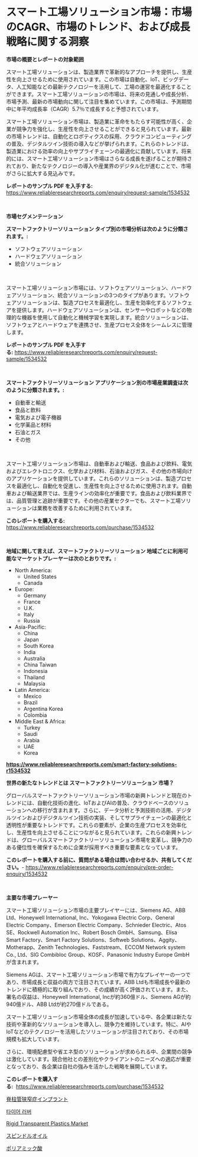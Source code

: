 <p><h1>スマート工場ソリューション市場：市場のCAGR、市場のトレンド、および成長戦略に関する洞察</h1></p><p><strong>市場の概要とレポートの対象範囲</strong></p>
<p><p>スマート工場ソリューションは、製造業界で革新的なアプローチを提供し、生産性を向上させるために使用されています。この市場は自動化、IoT、ビッグデータ、人工知能などの最新テクノロジーを活用して、工場の運営を最適化することができます。スマート工場ソリューションの市場は、将来の見通しや成長分析、市場予測、最新の市場動向に関して注目を集めています。この市場は、予測期間中に年平均成長率（CAGR）5.7％で成長すると予想されています。</p><p>スマート工場ソリューション市場は、製造業に革命をもたらす可能性が高く、企業が競争力を強化し、生産性を向上させることができると見られています。最新の市場トレンドは、自動化とロボティクスの採用、クラウドコンピューティングの普及、デジタルツイン技術の導入などが挙げられます。これらのトレンドは、製造業における効率の向上やサプライチェーンの最適化に貢献しています。将来的には、スマート工場ソリューション市場はさらなる成長を遂げることが期待されており、新たなテクノロジーの導入や産業界のデジタル化が進むことで、市場がさらに拡大する見込みです。</p></p>
<p><strong>レポートのサンプル PDF を入手する:</strong> <a href="https://www.reliableresearchreports.com/enquiry/request-sample/1534532">https://www.reliableresearchreports.com/enquiry/request-sample/1534532</a></p>
<p>&nbsp;</p>
<p><strong>市場セグメンテーション</strong></p>
<p><strong>スマートファクトリーソリューション タイプ別の市場分析は次のように分類されます。:</strong></p>
<p><ul><li>ソフトウェアソリューション</li><li>ハードウェアソリューション</li><li>統合ソリューション</li></ul></p>
<p>&nbsp;</p>
<p><p>スマート工場ソリューション市場には、ソフトウェアソリューション、ハードウェアソリューション、統合ソリューションの3つのタイプがあります。ソフトウェアソリューションは、製造プロセスを最適化し、生産を効率化するソフトウェアを提供します。ハードウェアソリューションは、センサーやロボットなどの物理的な機器を使用して自動化と機械学習を実現します。統合ソリューションは、ソフトウェアとハードウェアを連携させ、生産プロセス全体をシームレスに管理します。</p></p>
<p><strong>レポートのサンプル PDF を入手する:</strong>&nbsp;<a href="https://www.reliableresearchreports.com/enquiry/request-sample/1534532">https://www.reliableresearchreports.com/enquiry/request-sample/1534532</a></p>
<p>&nbsp;</p>
<p><strong> スマートファクトリーソリューション アプリケーション別の市場産業調査は次のように分類されます。:</strong></p>
<p><ul><li>自動車と輸送</li><li>食品と飲料</li><li>電気および電子機器</li><li>化学薬品と材料</li><li>石油とガス</li><li>その他</li></ul></p>
<p>&nbsp;</p>
<p><p>スマート工場ソリューション市場は、自動車および輸送、食品および飲料、電気およびエレクトロニクス、化学および材料、石油およびガス、その他の市場向けのアプリケーションを提供しています。これらのソリューションは、製造プロセスを最適化し、自動化を促進し、生産性を向上させるために使用されます。自動車および輸送業界では、生産ラインの効率化が重要です。食品および飲料業界では、品質管理と追跡が重要です。その他の産業セクターでも、スマート工場ソリューションは業務を改善するために利用されています。</p></p>
<p><strong>このレポートを購入する:</strong>&nbsp; <a href="https://www.reliableresearchreports.com/purchase/1534532">https://www.reliableresearchreports.com/purchase/1534532</a></p>
<p>&nbsp;</p>
<p><strong>地域に関して言えば、スマートファクトリーソリューション 地域ごとに利用可能なマーケットプレーヤーは次のとおりです。:</strong></p>
<p><ul>
    <li>
        North America:
        <ul>
            <li>United States</li>
            <li>Canada</li>
        </ul>
    </li>
    <li>
        Europe:
        <ul>
            <li>Germany</li>
            <li>France</li>
            <li>U.K.</li>
            <li>Italy</li>
            <li>Russia</li>
        </ul>
    </li>
    <li>
        Asia-Pacific:
        <ul>
            <li>China</li>
            <li>Japan</li>
            <li>South Korea</li>
            <li>India</li>
            <li>Australia</li>
            <li>China Taiwan</li>
            <li>Indonesia</li>
            <li>Thailand</li>
            <li>Malaysia</li>
        </ul>
    </li>
    <li>
        Latin America:
        <ul>
            <li>Mexico</li>
            <li>Brazil</li>
            <li>Argentina Korea</li>
            <li>Colombia</li>
        </ul>
    </li>
    <li>
        Middle East & Africa:
        <ul>
            <li>Turkey</li>
            <li>Saudi</li>
            <li>Arabia</li>
            <li>UAE</li>
            <li>Korea</li>
        </ul>
    </li>
    </ul></p>
<p><strong><a href="https://www.reliableresearchreports.com/smart-factory-solutions-r1534532">https://www.reliableresearchreports.com/smart-factory-solutions-r1534532</a></strong>&nbsp;</p>
<p><strong>世界の新たなトレンドとは スマートファクトリーソリューション 市場？</strong></p>
<p><p>グローバルスマートファクトリーソリューション市場の新興トレンドと現在のトレンドには、自動化技術の進化、IoTおよびAIの普及、クラウドベースのソリューションへの移行が含まれます。さらに、データ分析と予測技術の活用、デジタルツインおよびデジタルツイン技術の実装、そしてサプライチェーンの最適化と透明性が重要なトレンドです。これらの要素が、企業の生産プロセスを効率化し、生産性を向上させることにつながると見られています。これらの新興トレンドは、グローバルスマートファクトリーソリューション市場を変革し、競争力のある優位性を確保するために企業が採用すべき重要な要素となっています。</p></p>
<p><strong>このレポートを購入する前に、質問がある場合は問い合わせるか、共有してください。</strong>- <a href="https://www.reliableresearchreports.com/enquiry/pre-order-enquiry/1534532">https://www.reliableresearchreports.com/enquiry/pre-order-enquiry/1534532</a></p>
<p>&nbsp;</p>
<p><strong>主要な市場プレーヤー</strong></p>
<p><p>スマート工場ソリューション市場の主要プレイヤーには、Siemens AG、ABB Ltd、Honeywell International, Inc、Yokogawa Electric Corp、General Electric Company、Emerson Electric Company、Schnieder Electric、Atos SE、Rockwell Automation Inc、Robert Bosch GmbH、Samsung、Elisa Smart Factory、Smart Factory Solutions、Softweb Solutions、Aggity、Motherapp、Zenith Technologies、Faststream、ECCOM Network system Co., Ltd、SIG Combibloc Group、KOSF、Panasonic Industry Europe GmbHが含まれます。</p><p>Siemens AGは、スマート工場ソリューション市場で有力なプレイヤーの一つであり、市場成長と収益の両方で注目されています。ABB Ltdも市場成長や最新のトレンドに積極的に取り組んでおり、その成績が高く評価されています。また、署名の収益は、Honeywell International, Incが約360億ドル、Siemens AGが約940億ドル、ABB Ltdが約270億ドルである。</p><p>スマート工場ソリューション市場全体の成長が加速している中、各企業は新たな技術や革新的なソリューションを導入し、競争力を維持しています。特に、AIやIoTなどのテクノロジーを活用したソリューションが注目されており、その市場規模も拡大しています。</p><p>さらに、環境配慮型や省エネ型のソリューションが求められる中、企業間の競争は激化しています。競合他社との差別化やクライアントのニーズへの適応が重要となっており、各企業は自社の強みを活かした戦略を展開しています。</p></p>
<p><strong>このレポートを購入する:</strong>&nbsp;&nbsp;<a href="https://www.reliableresearchreports.com/purchase/1534532">https://www.reliableresearchreports.com/purchase/1534532</a></p>
<p><p><a href="https://github.com/MosesSpinka1914/Market-Research-Report-List-1/blob/main/872809518082.md">脊柱管狭窄症インプラント</a></p><p><a href="https://github.com/KellyLyncyh543964/Market-Research-Report-List-1/blob/main/304518816342.md">타이어 러버</a></p><p><a href="https://issuu.com/reportprime-2/docs/rigid-transparent-plastics-market-size-2030.pptx">Rigid Transparent Plastics Market</a></p><p><a href="https://github.com/lababdou/Market-Research-Report-List-3/blob/main/455205618083.md">スピンドルオイル</a></p><p><a href="https://medium.com/@henriettemills1/%E3%83%9D%E3%83%AA%E3%82%A2%E3%83%9F%E3%83%89%E9%85%B8%E5%B8%82%E5%A0%B4-2031%E5%B9%B4%E3%81%BE%E3%81%A7%E3%81%AE%E6%88%90%E5%8A%9F%E3%81%97%E3%81%9F%E3%83%93%E3%82%B8%E3%83%8D%E3%82%B9%E6%88%A6%E7%95%A5%E3%81%AE%E9%8D%B5%E3%82%92%E4%BA%88%E6%B8%AC-36cfe3f66ab2">ポリアミック酸</a></p></p>